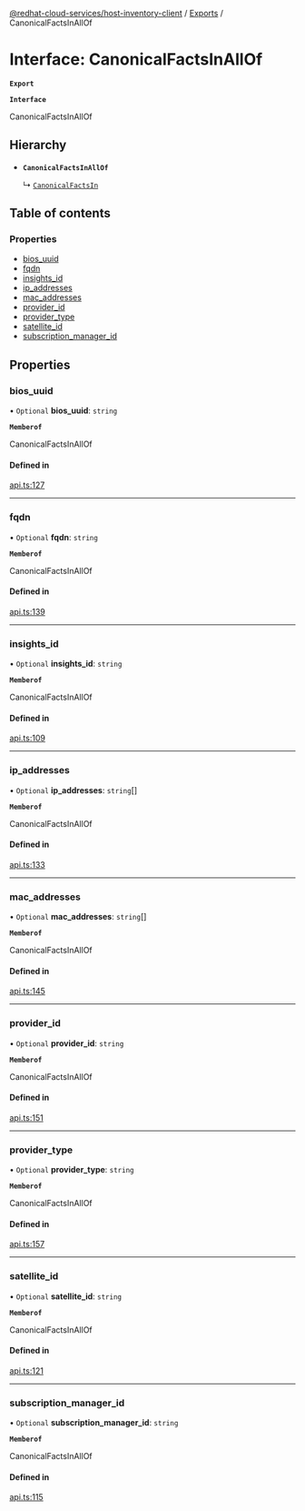 [@redhat-cloud-services/host-inventory-client](../README.md) / [Exports](../modules.md) / CanonicalFactsInAllOf

# Interface: CanonicalFactsInAllOf

**`Export`**

**`Interface`**

CanonicalFactsInAllOf

## Hierarchy

- **`CanonicalFactsInAllOf`**

  ↳ [`CanonicalFactsIn`](CanonicalFactsIn.md)

## Table of contents

### Properties

- [bios\_uuid](CanonicalFactsInAllOf.md#bios_uuid)
- [fqdn](CanonicalFactsInAllOf.md#fqdn)
- [insights\_id](CanonicalFactsInAllOf.md#insights_id)
- [ip\_addresses](CanonicalFactsInAllOf.md#ip_addresses)
- [mac\_addresses](CanonicalFactsInAllOf.md#mac_addresses)
- [provider\_id](CanonicalFactsInAllOf.md#provider_id)
- [provider\_type](CanonicalFactsInAllOf.md#provider_type)
- [satellite\_id](CanonicalFactsInAllOf.md#satellite_id)
- [subscription\_manager\_id](CanonicalFactsInAllOf.md#subscription_manager_id)

## Properties

### bios\_uuid

• `Optional` **bios\_uuid**: `string`

**`Memberof`**

CanonicalFactsInAllOf

#### Defined in

[api.ts:127](https://github.com/gkarat/javascript-clients/blob/master/packages/host-inventory/api.ts#L127)

___

### fqdn

• `Optional` **fqdn**: `string`

**`Memberof`**

CanonicalFactsInAllOf

#### Defined in

[api.ts:139](https://github.com/gkarat/javascript-clients/blob/master/packages/host-inventory/api.ts#L139)

___

### insights\_id

• `Optional` **insights\_id**: `string`

**`Memberof`**

CanonicalFactsInAllOf

#### Defined in

[api.ts:109](https://github.com/gkarat/javascript-clients/blob/master/packages/host-inventory/api.ts#L109)

___

### ip\_addresses

• `Optional` **ip\_addresses**: `string`[]

**`Memberof`**

CanonicalFactsInAllOf

#### Defined in

[api.ts:133](https://github.com/gkarat/javascript-clients/blob/master/packages/host-inventory/api.ts#L133)

___

### mac\_addresses

• `Optional` **mac\_addresses**: `string`[]

**`Memberof`**

CanonicalFactsInAllOf

#### Defined in

[api.ts:145](https://github.com/gkarat/javascript-clients/blob/master/packages/host-inventory/api.ts#L145)

___

### provider\_id

• `Optional` **provider\_id**: `string`

**`Memberof`**

CanonicalFactsInAllOf

#### Defined in

[api.ts:151](https://github.com/gkarat/javascript-clients/blob/master/packages/host-inventory/api.ts#L151)

___

### provider\_type

• `Optional` **provider\_type**: `string`

**`Memberof`**

CanonicalFactsInAllOf

#### Defined in

[api.ts:157](https://github.com/gkarat/javascript-clients/blob/master/packages/host-inventory/api.ts#L157)

___

### satellite\_id

• `Optional` **satellite\_id**: `string`

**`Memberof`**

CanonicalFactsInAllOf

#### Defined in

[api.ts:121](https://github.com/gkarat/javascript-clients/blob/master/packages/host-inventory/api.ts#L121)

___

### subscription\_manager\_id

• `Optional` **subscription\_manager\_id**: `string`

**`Memberof`**

CanonicalFactsInAllOf

#### Defined in

[api.ts:115](https://github.com/gkarat/javascript-clients/blob/master/packages/host-inventory/api.ts#L115)
